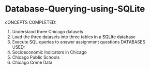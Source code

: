 # Database-Querying-using-SQLite
cONCEPTS COMPLETED: 
1. Understand three Chicago datasets
2.  Load the three datasets into three tables in a SQLIte database
3.  Execute SQL queries to answer assignment questions
DATABASES USED:
1. Socioeconomic Indicators in Chicago
2. Chicago Public Schools
3. Chicago Crime Data   
